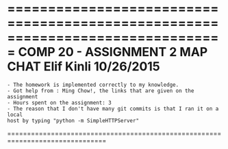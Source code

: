 ===============================================================================
							 COMP 20 -  ASSIGNMENT 2
									MAP CHAT
							       Elif Kinli
								   10/26/2015
===============================================================================
	- The homework is implemented correctly to my knowledge. 
	- Got help from : Ming Chow!, the links that are given on the assignment
	- Hours spent on the assignment: 3
	- The reason that I don't have many git commits is that I ran it on a local 
	host by typing "python -m SimpleHTTPServer"


===============================================================================